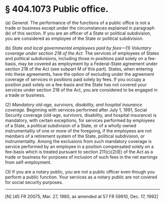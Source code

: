 # § 404.1073   Public office.

(a) *General.* The performance of the functions of a public office is not a trade or business except under the circumstances explained in paragraph (b) of this section. If you are an officer of a State or political subdivision, you are considered as employee of the State or political subdivision.


(b) *State and local governmental employees paid by fees*—(1) *Voluntary coverage under section 218 of the Act.* The services of employees of States and political subdivisions, including those in positions paid solely on a fee-basis, may be covered as employment by a Federal-State agreement under section 218 of the Act (see subpart M of this part). States, when entering into these agreements, have the option of excluding under the agreement coverage of services in positions paid solely by fees. If you occupy a position paid solely on a fee-basis and the State has not covered your services under section 218 of the Act, you are considered to be engaged in a trade or business.


(2) *Mandatory old-age, survivors, disability, and hospital insurance coverage.* Beginning with services performed after July 1, 1991, Social Security coverage (old-age, survivors, disability, and hospital insurance) is mandatory, with certain exceptions, for services performed by employees of a State, a political subdivision of a State, or of a wholly owned instrumentality of one or more of the foregoing, if the employees are not members of a retirement system of the State, political subdivision, or instrumentality. Among the exclusions from such mandatory coverage is service performed by an employee in a position compensated solely on a fee-basis which is treated pursuant to section 211(c)(2)(E) of the Act as a trade or business for purposes of inclusion of such fees in the net earnings from self-employment.


(3) If you are a notary public, you are not a public officer even though you perform a public function. Your services as a notary public are not covered for social security purposes.



---

[N] [45 FR 20075, Mar. 27, 1980, as amended at 57 FR 59910, Dec. 17, 1992]




